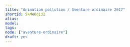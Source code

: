 ```yaml
---
title: "Animation pollution / Aventure ordinaire 2017"
shortid: SkMeOq13Z
alias:
model:
tags:
node: ["aventure-ordinaire"]
draft: yes
---
```

